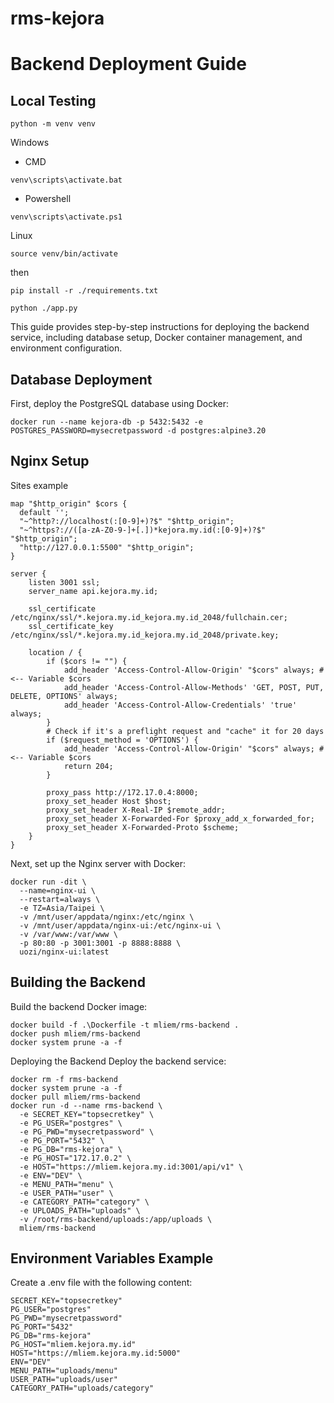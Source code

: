 # rms-kejora
 
# Backend Deployment Guide

## Local Testing

```
python -m venv venv
```

Windows

  

  

  

- CMD

  

  

```venv\scripts\activate.bat```

  

  

- Powershell

  

  

```venv\scripts\activate.ps1```

  

  

  

Linux

  

  

  

```
source venv/bin/activate
```

then

  

  

```
pip install -r ./requirements.txt

python ./app.py
```

This guide provides step-by-step instructions for deploying the backend service, including database setup, Docker container management, and environment configuration.

## Database Deployment

First, deploy the PostgreSQL database using Docker:

```
docker run --name kejora-db -p 5432:5432 -e POSTGRES_PASSWORD=mysecretpassword -d postgres:alpine3.20
```

## Nginx Setup
Sites example
```
map "$http_origin" $cors {
  default '';
  "~^http?://localhost(:[0-9]+)?$" "$http_origin";
  "~^https?://([a-zA-Z0-9-]+[.])*kejora.my.id(:[0-9]+)?$" "$http_origin";
  "http://127.0.0.1:5500" "$http_origin";
}

server {
    listen 3001 ssl;
    server_name api.kejora.my.id;
    
    ssl_certificate /etc/nginx/ssl/*.kejora.my.id_kejora.my.id_2048/fullchain.cer;
    ssl_certificate_key /etc/nginx/ssl/*.kejora.my.id_kejora.my.id_2048/private.key;
    
    location / {
        if ($cors != "") {
            add_header 'Access-Control-Allow-Origin' "$cors" always; # <-- Variable $cors
            add_header 'Access-Control-Allow-Methods' 'GET, POST, PUT, DELETE, OPTIONS' always;
            add_header 'Access-Control-Allow-Credentials' 'true' always;
        }
        # Check if it's a preflight request and "cache" it for 20 days
        if ($request_method = 'OPTIONS') {
            add_header 'Access-Control-Allow-Origin' "$cors" always; # <-- Variable $cors
            return 204;
        }
        
        proxy_pass http://172.17.0.4:8000;
        proxy_set_header Host $host;
        proxy_set_header X-Real-IP $remote_addr;
        proxy_set_header X-Forwarded-For $proxy_add_x_forwarded_for;
        proxy_set_header X-Forwarded-Proto $scheme;
    }   
}

```
Next, set up the Nginx server with Docker:
```
docker run -dit \
  --name=nginx-ui \
  --restart=always \
  -e TZ=Asia/Taipei \
  -v /mnt/user/appdata/nginx:/etc/nginx \
  -v /mnt/user/appdata/nginx-ui:/etc/nginx-ui \
  -v /var/www:/var/www \
  -p 80:80 -p 3001:3001 -p 8888:8888 \
  uozi/nginx-ui:latest
```
## Building the Backend
Build the backend Docker image:

```
docker build -f .\Dockerfile -t mliem/rms-backend .
docker push mliem/rms-backend
docker system prune -a -f
```
Deploying the Backend
Deploy the backend service:
```
docker rm -f rms-backend
docker system prune -a -f
docker pull mliem/rms-backend
docker run -d --name rms-backend \
  -e SECRET_KEY="topsecretkey" \
  -e PG_USER="postgres" \
  -e PG_PWD="mysecretpassword" \
  -e PG_PORT="5432" \
  -e PG_DB="rms-kejora" \
  -e PG_HOST="172.17.0.2" \
  -e HOST="https://mliem.kejora.my.id:3001/api/v1" \
  -e ENV="DEV" \
  -e MENU_PATH="menu" \
  -e USER_PATH="user" \
  -e CATEGORY_PATH="category" \
  -e UPLOADS_PATH="uploads" \
  -v /root/rms-backend/uploads:/app/uploads \
  mliem/rms-backend
```

## Environment Variables Example
Create a .env file with the following content:
```
SECRET_KEY="topsecretkey"
PG_USER="postgres"
PG_PWD="mysecretpassword"
PG_PORT="5432"
PG_DB="rms-kejora"
PG_HOST="mliem.kejora.my.id"
HOST="https://mliem.kejora.my.id:5000"
ENV="DEV"
MENU_PATH="uploads/menu"
USER_PATH="uploads/user"
CATEGORY_PATH="uploads/category"
```